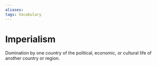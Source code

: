 ```yaml
---
aliases: 
tags: Vocabulary 
---
```

# Imperialism
Domination by one country of the political, economic, or cultural life of another country or region.